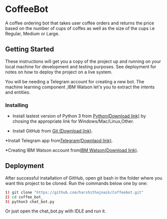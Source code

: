 # CoffeeBot

A coffee ordering bot that takes user coffee orders and returns the price based on the number of cups of coffes as well as the size of the cups i.e Regular, Medium or Large.


## Getting Started

These instructions will get you a copy of the project up and running on your local machine for development and testing purposes. See deployment for notes on how to deploy the project on a live system.

You will be needing a Telegram account for creating a new bot. The machine learning component ,IBM Watson let's you to extract the intents and entities.
### Installing

* Install lastest version of Python 3 from [Python(Download link)](https://www.python.org/downloads/) by chosing the appropriate link for Windows/Mac/Linux,Other.

* Install GitHub from [Git (Download link)](https://git-scm.com/downloads).

*Install Telegram app from[Telegram(Downlaod link)](https://telegram.org).

*Creating IBM Watson account from[IBM Watson(Download link)](https://console.bluemix.net/registration/?target=%2Fdeveloper%2Fwatson%2Fservices).
## Deployment

After successful installation of GitHub, open git bash in the folder where you want this project to be cloned.
Run the commands below one by one:

```sh
1) git clone "https://github.com/harshithajnaik/Coffeebot.git"
2) cd coffee_bot_
3) python3 chat_bot.py
```
Or just open the chat_bot.py with IDLE and run it.



